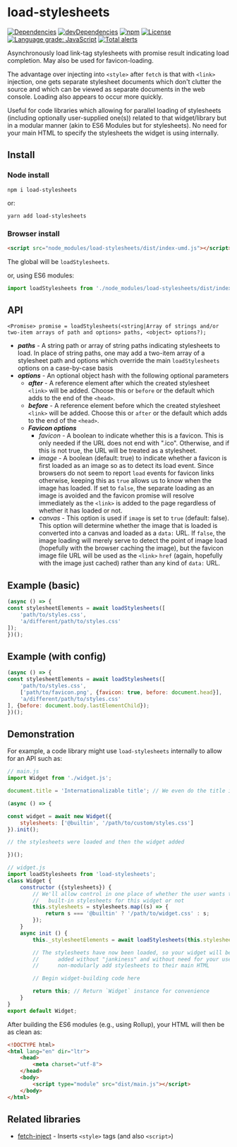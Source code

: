 # load-stylesheets

[![Dependencies](https://img.shields.io/david/brettz9/load-stylesheets.svg)](https://david-dm.org/brettz9/load-stylesheets)
[![devDependencies](https://img.shields.io/david/dev/brettz9/load-stylesheets.svg)](https://david-dm.org/brettz9/load-stylesheets?type=dev)
[![npm](http://img.shields.io/npm/v/load-stylesheets.svg)](https://www.npmjs.com/package/load-stylesheets)
[![License](https://img.shields.io/npm/l/load-stylesheets.svg)](LICENSE-MIT)
[![Language grade: JavaScript](https://img.shields.io/lgtm/grade/javascript/g/brettz9/load-stylesheets.svg?logo=lgtm&logoWidth=18)](https://lgtm.com/projects/g/brettz9/load-stylesheets/context:javascript)
[![Total alerts](https://img.shields.io/lgtm/alerts/g/brettz9/load-stylesheets.svg?logo=lgtm&logoWidth=18)](https://lgtm.com/projects/g/brettz9/load-stylesheets/alerts/)

Asynchronously load link-tag stylesheets with promise result indicating load
completion. May also be used for favicon-loading.

The advantage over injecting into `<style>` after `fetch` is that with
`<link>` injection, one gets separate stylesheet documents which don't
clutter the source and which can be viewed as separate documents in
the web console. Loading also appears to occur more quickly.

Useful for code libraries which allowing for parallel loading of stylesheets
(including optionally user-supplied one(s)) related to that widget/library
but in a modular manner (akin to ES6 Modules but for stylesheets). No
need for your main HTML to specify the stylesheets the widget is
using internally.

## Install

### Node install

`npm i load-stylesheets`

or:

`yarn add load-stylesheets`

### Browser install

```html
<script src="node_modules/load-stylesheets/dist/index-umd.js"></script>
```

The global will be `loadStylesheets`.

or, using ES6 modules:

```js
import loadStylesheets from './node_modules/load-stylesheets/dist/index-es.js';
```

## API

```
<Promise> promise = loadStylesheets(<string|Array of strings and/or two-item arrays of path and options> paths, <object> options?);
```

- ***paths*** - A string path or array of string paths indicating stylesheets
    to load. In place of string paths, one may add a two-item array of a
    stylesheet path and options which override the main `loadStylesheets` options
    on a case-by-case basis
- ***options*** - An optional object hash with the following optional parameters
    - ***after*** - A reference element after which the created stylesheet
        `<link>` will be added. Choose this or `before` or the default which
            adds to the end of the `<head>`.
    - ***before*** - A reference element before which the created stylesheet
        `<link>` will be added. Choose this or `after` or the default which
            adds to the end of the `<head>`.
    - ***Favicon options***
        - *favicon* - A boolean to indicate whether this is a favicon. This is
            only needed if the URL does not end with ".ico". Otherwise, and if
            this is not true, the URL will be treated as a stylesheet.
        - *image* - A boolean (default: true) to indicate whether a favicon
            is first loaded as an image so as to detect its load event. Since
            browsers do not seem to report `load` events for favicon links
            otherwise, keeping this as `true` allows us to know when the image
            has loaded. If set to `false`, the separate loading as an image is
            avoided and the favicon promise will resolve immediately as the
            `<link>` is added to the page regardless of whether it has loaded
            or not.
        - *canvas* - This option is used if `image` is set to `true`
            (default: false). This option will determine whether the image that
            is loaded is converted into a canvas and loaded as a `data:` URL.
            If `false`, the image loading will merely serve to detect the point
            of image load (hopefully with the browser caching the image), but
            the favicon image file URL will be used as the `<link>` `href`
            (again, hopefully with the image just cached) rather than any
            kind of `data:` URL.

## Example (basic)

```js
(async () => {
const stylesheetElements = await loadStylesheets([
    'path/to/styles.css',
    'a/different/path/to/styles.css'
]);
})();
```

## Example (with config)

```js
(async () => {
const stylesheetElements = await loadStylesheets([
    'path/to/styles.css',
    ['path/to/favicon.png', {favicon: true, before: document.head}],
    'a/different/path/to/styles.css'
], {before: document.body.lastElementChild});
})();
```

## Demonstration

For example, a code library might use `load-stylesheets` internally
to allow for an API such as:

```js
// main.js
import Widget from './widget.js';

document.title = 'Internationalizable title'; // We even do the title in JavaScript

(async () => {

const widget = await new Widget({
    stylesheets: ['@builtin', '/path/to/custom/styles.css']
}).init();

// the stylesheets were loaded and then the widget added

})();
```

```js
// widget.js
import loadStylesheets from 'load-stylesheets';
class Widget {
    constructor ({stylesheets}) {
        // We'll allow control in one place of whether the user wants the
        //   built-in stylesheets for this widget or not
        this.stylesheets = stylesheets.map((s) => {
            return s === '@builtin' ? '/path/to/widget.css' : s;
        });
    }
    async init () {
        this._stylesheetElements = await loadStylesheets(this.stylesheets);

        // The stylesheets have now been loaded, so your widget will be
        //      added without "jankiness" and without need for your users to
        //      non-modularly add stylesheets to their main HTML

        // Begin widget-building code here

        return this; // Return `Widget` instance for convenience
    }
}
export default Widget;
```

After building the ES6 modules (e.g., using Rollup), your HTML will then
be as clean as:

```html
<!DOCTYPE html>
<html lang="en" dir="ltr">
    <head>
        <meta charset="utf-8">
    </head>
    <body>
        <script type="module" src="dist/main.js"></script>
    </body>
</html>
```

## Related libraries

- [fetch-inject](https://git.habd.as/jhabdas/fetch-inject) - Inserts `<style>` tags (and also `<script>`)
